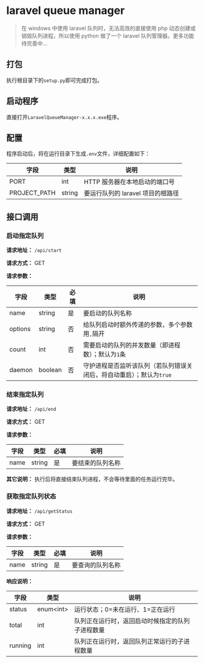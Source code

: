 # laravel queue manager

> 在 windows 中使用 laravel 队列时，无法高效的直接使用 php 动态创建或销毁队列进程，所以使用 python 做了一个 laravel 队列管理器。更多功能待完善中...

## 打包

执行根目录下的`setup.py`即可完成打包。

## 启动程序

直接打开`LaravelQueueManager-x.x.x.exe`程序。

## 配置

程序启动后，将在运行目录下生成`.env`文件，详细配置如下：

| 字段         | 类型   | 说明                              |
| ------------ | ------ | --------------------------------- |
| PORT         | int    | HTTP 服务器在本地启动的端口号     |
| PROJECT_PATH | string | 要运行队列的 laravel 项目的根路径 |

## 接口调用

### 启动指定队列

**请求地址：** `/api/start`

**请求方式：** GET

**请求参数：**

| 字段    | 类型    | 必填 | 说明                                                                 |
| ------- | ------- | ---- | -------------------------------------------------------------------- |
| name    | string  | 是   | 要启动的队列名称                                                     |
| options | string  | 否   | 给队列启动时额外传递的参数，多个参数用`,`隔开                        |
| count   | int     | 否   | 需要启动的队列的并发数量（即进程数）；默认为`1`条                    |
| daemon  | boolean | 否   | 守护进程是否监听该队列（若队列错误关闭后，将自动重启）；默认为`true` |

### 结束指定队列

**请求地址：** `/api/end`

**请求方式：** GET

**请求参数：**

| 字段 | 类型   | 必填 | 说明             |
| ---- | ------ | ---- | ---------------- |
| name | string | 是   | 要结束的队列名称 |

**其它说明：** 执行后将直接结束队列进程，不会等待里面的任务运行完毕。

### 获取指定队列状态

**请求地址：** `/api/getStatus`

**请求方式：** GET

**请求参数：**

| 字段 | 类型   | 必填 | 说明             |
| ---- | ------ | ---- | ---------------- |
| name | string | 是   | 要查询的队列名称 |

**响应说明：**

| 字段    | 类型       | 说明                                             |
| ------- | ---------- | ------------------------------------------------ |
| status  | enum\<int> | 运行状态；0=未在运行、1=正在运行                 |
| total   | int        | 队列正在运行时，返回启动时候指定的队列子进程数量 |
| running | int        | 队列正在运行时，返回队列正常运行的子进程数量     |
